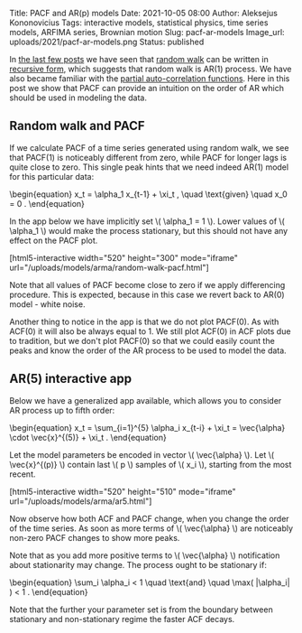 Title: PACF and AR(p) models
Date: 2021-10-05 08:00
Author: Aleksejus Kononovicius
Tags: interactive models, statistical physics, time series models, ARFIMA series, Brownian motion
Slug: pacf-ar-models
Image_url: uploads/2021/pacf-ar-models.png
Status: published

In [the last few posts](/tag/arfima-series/) we have seen that [random
walk](/tag/brownian-motion/) can be written in [recursive
form]({filename}/articles/2021/random-walk-as-ar-process.md), which suggests
that random walk is AR(1) process. We have also became familiar with the
[partial auto-correlation
functions]({filename}/articles/2021/pacf-explained-by-ritvikmath.md). Here
in this post we show that PACF can provide an intuition on the order of AR
which should be used in modeling the data.
<!--more-->

## Random walk and PACF

If we calculate PACF of a time series generated using random walk, we see
that PACF(1) is noticeably different from zero, while PACF for longer lags
is quite close to zero. This single peak hints that we need indeed AR(1)
model for this particular data:

\begin{equation}
    x\_t = \alpha\_1 x\_{t-1} + \xi\_t , \quad \text{given} \quad x\_0 = 0 .
\end{equation}

In the app below we have implicitly set \\\( \alpha\_1 = 1 \\\). Lower
values of \\\( \alpha\_1 \\\) would make the process stationary, but this
should not have any effect on the PACF plot.

[html5-interactive width="520" height="300" mode="iframe"
url="/uploads/models/arma/random-walk-pacf.html"]

Note that all values of PACF become close to zero if we apply differencing
procedure. This is expected, because in this case we revert back to AR(0)
model - white noise.

Another thing to notice in the app is that we do not plot PACF(0). As with
ACF(0) it will also be always equal to 1. We still plot ACF(0) in ACF plots
due to tradition, but we don't plot PACF(0) so that we could easily count
the peaks and know the order of the AR process to be used to model the data.

## AR(5) interactive app

Below we have a generalized app available, which allows you to consider AR
process up to fifth order:

\begin{equation}
    x\_t = \sum\_{i=1}^{5} \alpha\_i x\_{t-i} + \xi\_t
         = \vec{\alpha} \cdot \vec{x}^{(5)} + \xi\_t .
\end{equation}

Let the model parameters be encoded in vector \\\( \vec{\alpha} \\\).
Let \\\( \vec{x}^{(p)} \\\) contain last \\\( p \\\) samples of
\\\( x\_i \\\), starting from the most recent.

[html5-interactive width="520" height="510" mode="iframe"
url="/uploads/models/arma/ar5.html"]

Now observe how both ACF and PACF change, when you change the order of the
time series. As soon as more terms of \\\( \vec{\alpha} \\\) are noticeably
non-zero PACF changes to show more peaks.

Note that as you add more positive terms to \\\( \vec{\alpha} \\\)
notification about stationarity may change. The process ought to be
stationary if:

\begin{equation}
    \sum\_i \alpha\_i < 1 \quad \text{and} \quad \max( |\alpha\_i| ) < 1 .
\end{equation}

Note that the further your parameter set is from the boundary between
stationary and non-stationary regime the faster ACF decays.
